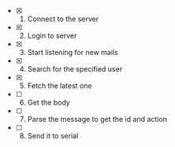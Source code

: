 - [x] 1. Connect to the server
- [x] 2. Login to server
- [x] 3. Start listening for new mails
- [x] 4. Search for the specified user
- [x] 5. Fetch the latest one
- [ ] 6. Get the body
- [ ] 7. Parse the message to get the id and action
- [ ] 8. Send it to serial
